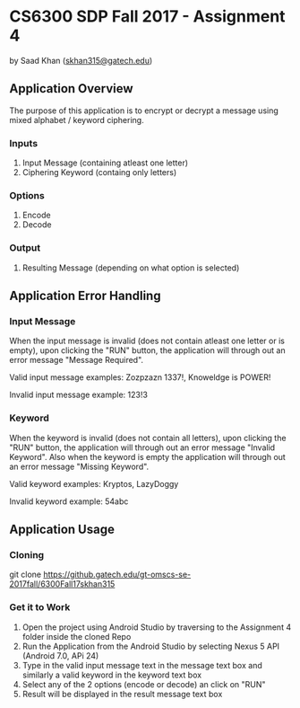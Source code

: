 # CS6300 SDP Fall 2017 - Assignment 4
by Saad Khan (skhan315@gatech.edu)

## Application Overview

The purpose of this application is to encrypt or decrypt a message using mixed alphabet / keyword ciphering.

### Inputs

1. Input Message (containing atleast one letter)
2. Ciphering Keyword (containg only letters)

### Options

1. Encode
2. Decode

### Output

1. Resulting Message (depending on what option is selected)

## Application Error Handling

### Input Message

When the input message is invalid (does not contain atleast one letter or is empty), upon clicking the "RUN" button, the application will through out an error message "Message Required".

Valid input message examples: Zozpzazn 1337!, Knoweldge is POWER!

Invalid input message example: 123!3

### Keyword

When the keyword is invalid (does not contain all letters), upon clicking the "RUN" button, the application will through out an error message "Invalid Keyword". Also when the keyword is empty the application will through out an error message "Missing Keyword".

Valid keyword examples: Kryptos, LazyDoggy

Invalid keyword example: 54abc

## Application Usage

### Cloning

git clone https://github.gatech.edu/gt-omscs-se-2017fall/6300Fall17skhan315

### Get it to Work

1. Open the project using Android Studio by traversing to the Assignment 4 folder inside the cloned Repo
2. Run the Application from the Android Studio by selecting Nexus 5 API (Android 7.0, APi 24)
3. Type in the valid input message text in the message text box and similarly a valid keyword in the keyword text box
4. Select any of the 2 options (encode or decode) an click on "RUN"
5. Result will be displayed in the result message text box

